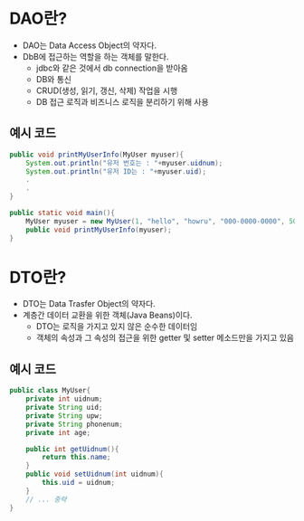 # **DAO란?**

- DAO는 Data Access Object의 약자다.
- DbB에 접근하는 역할을 하는 객체를 말한다.
  - jdbc와 같은 것에서 db connection을 받아옴
  - DB와 통신
  - CRUD(생성, 읽기, 갱신, 삭제) 작업을 시행
  - DB 접근 로직과 비즈니스 로직을 분리하기 위해 사용

## **예시 코드**

```java
public void printMyUserInfo(MyUser myuser){
	System.out.println("유저 번호는 : "+myuser.uidnum);
    System.out.println("유저 ID는 : "+myuser.uid);
    .
    .
}

public static void main(){
	MyUser myuser = new MyUser(1, "hello", "howru", "000-0000-0000", 50);
	public void printMyUserInfo(myuser);
}
```


# **DTO란?**

- DTO는 Data Trasfer Object의 약자다.
- 계층간 데이터 교환을 위한 객체(Java Beans)이다.
  - DTO는 로직을 가지고 있지 않은 순수한 데이터임
  - 객체의 속성과 그 속성의 접근을 위한 getter 및 setter 메소드만을 가지고 있음

## **예시 코드**

```java
public class MyUser{
    private int uidnum;
    private String uid;
    private String upw;
    private String phonenum;
    private int age;

    public int getUidnum(){
    	return this.name;
    }
    public void setUidnum(int uidnum){
    	this.uid = uidnum;
    }
    // ... 중략
}
```
